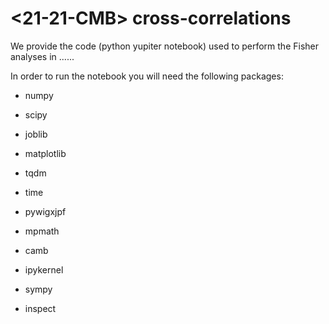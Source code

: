 # <21-21-CMB> cross-correlations
We provide the code (python yupiter notebook) used to perform the Fisher analyses in ......

In order to run the notebook you will need the following packages:

- numpy

- scipy
  
- joblib
  
- matplotlib
  
- tqdm

- time

- pywigxjpf

- mpmath

- camb

- ipykernel

- sympy

- inspect


